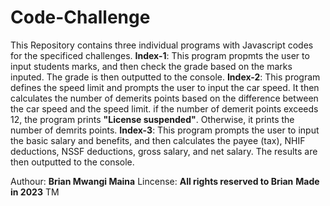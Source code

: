 # Code-Challenge
This Repository contains three individual programs with Javascript codes for the specificed challenges.
**Index-1**: This program propmts the user to input students marks, and then check the grade based on the marks inputed. The grade is then outputted to the console.
**Index-2**: This program defines the speed limit and prompts the user to input the car speed. It then calculates the number of demerits points based on the difference between the car speed and the speed limit. if the number of demerit points exceeds 12, the program prints **"License suspended"**. Otherwise, it prints the number of demrits points.
**Index-3**: This program prompts the user to input the basic salary and benefits, and then calculates the payee (tax), NHIF deductions, NSSF deductions, gross salary, and net salary. The results are then outputted to the console.

Authour: **Brian Mwangi Maina**
Lincense:
**All rights reserved to Brian**
**Made in 2023** TM